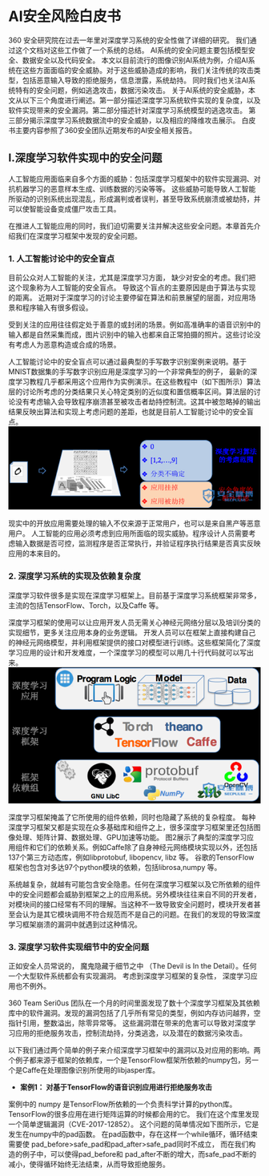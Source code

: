 # AI安全风险白皮书
360 安全研究院在过去一年里对深度学习系统的安全性做了详细的研究。 我们通过这个文档对这些工作做了一个系统的总结。 AI系统的安全问题主要包括模型安全、数据安全以及代码安全。 本文以目前流行的图像识别AI系统为例，介绍AI系统在这些方面面临的安全威胁。对于这些威胁造成的影响，我们关注传统的攻击类型，包括恶意输入导致的拒绝服务，信息泄露，系统劫持。 同时我们也关注AI系统特有的安全问题，例如逃逸攻击，数据污染攻击。
关于AI系统的安全威胁，本文从以下三个角度进行阐述。第一部分描述深度学习系统软件实现的复杂度，以及软件实现带来的安全漏洞。第二部分描述针对深度学习系统模型的逃逸攻击。 第三部分揭示深度学习系统数据流中的安全威胁，以及相应的降维攻击展示。 白皮书主要内容参照了360安全团队近期发布的AI安全相关报告。
## I.深度学习软件实现中的安全问题 
人工智能应用面临来自多个方面的威胁：包括深度学习框架中的软件实现漏洞、对抗机器学习的恶意样本生成、训练数据的污染等等。 这些威胁可能导致人工智能所驱动的识别系统出现混乱，形成漏判或者误判，甚至导致系统崩溃或被劫持，并可以使智能设备变成僵尸攻击工具。

在推进人工智能应用的同时，我们迫切需要关注并解决这些安全问题。本章首先介绍我们在深度学习框架中发现的安全问题。

### 1. 人工智能讨论中的安全盲点
目前公众对人工智能的关注，尤其是深度学习方面， 缺少对安全的考虑。我们把这个现象称为人工智能的安全盲点。 导致这个盲点的主要原因是由于算法与实现的距离。 近期对于深度学习的讨论主要停留在算法和前景展望的层面，对应用场景和程序输入有很多假设。

受到关注的应用往往假定处于善意的或封闭的场景。例如高准确率的语音识别中的输入都是自然采集而成，图片识别中的输入也都来自正常拍摄的照片。这些讨论没有考虑人为恶意构造或合成的场景。

人工智能讨论中的安全盲点可以通过最典型的手写数字识别案例来说明。基于MNIST数据集的手写数字识别应用是深度学习的一个非常典型的例子， 最新的深度学习教程几乎都采用这个应用作为实例演示。在这些教程中（如下图所示）算法层的讨论所考虑的分类结果只关心特定类别的近似度和置信概率区间。算法层的讨论没有考虑输入会导致程序崩溃甚至被攻击者劫持控制流。这其中被忽略掉的输出结果反映出算法和实现上考虑问题的差距，也就是目前人工智能讨论中的安全盲点。
![图I-1. 深度学习算法与安全所考虑的不同输出场景](./image/AI安全风险白皮书_图1-1.png)

现实中的开放应用需要处理的输入不仅来源于正常用户，也可以是来自黑产等恶意用户。 人工智能的应用必须考虑到应用所面临的现实威胁。程序设计人员需要考虑输入数据是否可控，监测程序是否正常执行，并验证程序执行结果是否真实反映应用的本来目的。

### 2. 深度学习系统的实现及依赖复杂度
深度学习软件很多是实现在深度学习框架上。目前基于深度学习系统框架非常多，主流的包括TensorFlow、Torch，以及Caffe 等。

深度学习框架的使用可以让应用开发人员无需关心神经元网络分层以及培训分类的实现细节，更多关注应用本身的业务逻辑。 开发人员可以在框架上直接构建自己的神经元网络模型，并利用框架提供的接口对模型进行训练。这些框架简化了深度学习应用的设计和开发难度，一个深度学习的模型可以用几十行代码就可以写出来。
![图I-2. 深度学习框架以及框架组件依赖](./image/AI安全风险白皮书_图1-2.png)

深度学习框架掩盖了它所使用的组件依赖，同时也隐藏了系统的复杂程度。 每种深度学习框架又都是实现在众多基础库和组件之上，很多深度学习框架里还包括图像处理、矩阵计算、数据处理、GPU加速等功能。 图2展示了典型的深度学习应用组件和它们的依赖关系。例如Caffe除了自身神经元网络模块实现以外，还包括137个第三方动态库，例如libprotobuf, libopencv, libz 等。 谷歌的TensorFlow 框架也包含对多达97个python模块的依赖，包括librosa,numpy 等。

系统越复杂，就越有可能包含安全隐患。任何在深度学习框架以及它所依赖的组件中的安全问题都会威胁到框架之上的应用系统。另外模块往往来自不同的开发者，对模块间的接口经常有不同的理解。当这种不一致导致安全问题时，模块开发者甚至会认为是其它模块调用不符合规范而不是自己的问题。在我们的发现的导致深度学习框架崩溃的漏洞中就遇到过这种情况。

### 3. 深度学习软件实现细节中的安全问题
正如安全人员常说的， 魔鬼隐藏于细节之中 （The Devil is In the Detail）。任何一个大型软件系统都会有实现漏洞。 考虑到深度学习框架的复杂性， 深度学习应用也不例外。

360 Team Seri0us 团队在一个月的时间里面发现了数十个深度学习框架及其依赖库中的软件漏洞。发现的漏洞包括了几乎所有常见的类型，例如内存访问越界，空指针引用，整数溢出，除零异常等。 这些漏洞潜在带来的危害可以导致对深度学习应用的拒绝服务攻击，控制流劫持，分类逃逸，以及潜在的数据污染攻击。

以下我们通过两个简单的例子来介绍深度学习框架中的漏洞以及对应用的影响。两个例子都来源于框架的依赖库，一个是TensorFlow框架所依赖的numpy包，另一个是Caffe在处理图像识别所使用的libjasper库。

- **案例1： 对基于TensorFlow的语音识别应用进行拒绝服务攻击**

案例中的 numpy 是TensorFlow所依赖的一个负责科学计算的python库。TensorFlow的很多应用在进行矩阵运算的时候都会用的它。 我们在这个库里发现一个简单逻辑漏洞（CVE-2017-12852）。 这个问题的简单情况如下图所示，它是发生在numpy中的pad函数。 在pad函数中，存在这样一个while循环，循环结束需要使 pad_before>safe_pad和pad_after>safe_pad同时不成立， 而在我们构造的例子中，可以使得pad_before和 pad_after不断的增大，而safe_pad不断的减小，使得循环始终无法结束，从而导致拒绝服务。